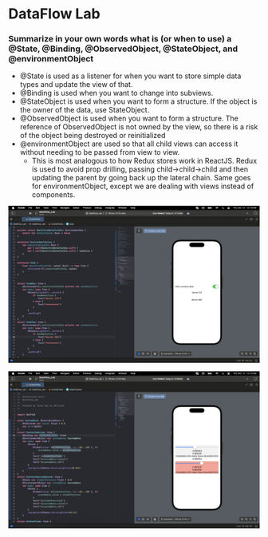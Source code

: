 # DataFlow Lab


### Summarize in your own words what is (or when to use) a @State, @Binding, @ObservedObject, @StateObject, and @environmentObject



- @State is used as a listener for when you want to store simple data types and update the view of that.
- @Binding is used when you want to change into subviews.
- @StateObject is used when you want to form a structure. If the object is the owner of the data, use StateObject.
- @ObservedObject is used when you want to form a structure. The reference of ObservedObject is not owned by the view, so there is a risk of the object being destroyed or reinitialized
- @environmentObject are used so that all child views can access it without needing to be passed from view to view.
    - This is most analogous to how Redux stores work in ReactJS. Redux is used to avoid prop drilling, passing child->child->child and then updating the parent by going back up the lateral chain. Same goes for environmentObject, except we are dealing with views instead of components. 
    
![Screenshot using Custom Environment Variables](custom_environment_variables_screenshot.png)

![Screenshot using Environment Object](environment_object_screenshot.png)

